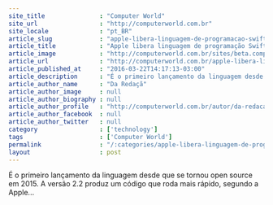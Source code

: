 ```yaml
---
site_title               : "Computer World"
site_url                 : "http://computerworld.com.br"
site_locale              : "pt_BR"
article_slug             : "apple-libera-linguagem-de-programacao-swift-2-2-com-suporte-para-linux"
article_title            : "Apple libera linguagem de programação Swift 2.2 com suporte para Linux"
article_image            : "http://computerworld.com.br/sites/beta.computerworld.com.br/files/news_articles/swift-2.jpg"
article_url              : "http://computerworld.com.br/apple-libera-linguagem-de-programacao-swift-22-com-suporte-para-linux"
article_published_at     : "2016-03-22T14:17:13-03:00"
article_description      : "É o primeiro lançamento da linguagem desde que se tornou open source em 2015. A versão 2.2 produz um código que roda mais rápido, segundo a Apple..."
article_author_name      : "Da Redaçã"
article_author_image     : null
article_author_biography : null
article_author_profile   : "http://computerworld.com.br/autor/da-redacao"
article_author_facebook  : null
article_author_twitter   : null
category                 : ['technology']
tags                     : ['Computer World']
permalink                : "/:categories/apple-libera-linguagem-de-programacao-swift-2-2-com-suporte-para-linux/"
layout                   : post
---
```


É o primeiro lançamento da linguagem desde que se tornou open source em 2015. A versão 2.2 produz um código que roda mais rápido, segundo a Apple...
